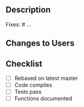 
<!--
Short description of change

This should be one or two sentences that describe the overall
motivation of the PR. Description of what was done for an unfamiliar
reviewer.
-->

Description
-----------
<!--
Additional information about the PR answering following questions:

* Is this a new feature or a bug fix?
* More detail if necessary to describe all commits in pull request.
* Why these changes are necessary.
* New functions and their functionality.
* Future changes not implemented in this PR.
-->
Fixes: #<issue number> ...

Changes to Users
----------------
<!--
* Additional options added to the build.
* What changes will existing users have to make to their code or build steps?
-->

Checklist
---------
<!-- Check if done or not applicable -->
- [ ] Rebased on latest master
- [ ] Code compiles
- [ ] Tests pass
- [ ] Functions documented
